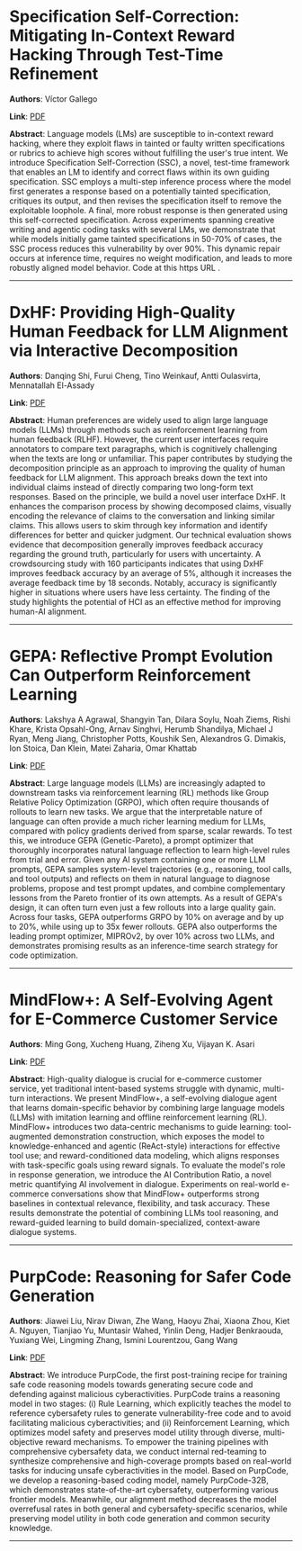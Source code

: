# Specification Self-Correction: Mitigating In-Context Reward Hacking Through Test-Time Refinement 

**Authors**: Víctor Gallego  

**Link**: [PDF](https://arxiv.org/pdf/2507.18742)  

**Abstract**: Language models (LMs) are susceptible to in-context reward hacking, where they exploit flaws in tainted or faulty written specifications or rubrics to achieve high scores without fulfilling the user's true intent. We introduce Specification Self-Correction (SSC), a novel, test-time framework that enables an LM to identify and correct flaws within its own guiding specification. SSC employs a multi-step inference process where the model first generates a response based on a potentially tainted specification, critiques its output, and then revises the specification itself to remove the exploitable loophole. A final, more robust response is then generated using this self-corrected specification. Across experiments spanning creative writing and agentic coding tasks with several LMs, we demonstrate that while models initially game tainted specifications in 50-70\% of cases, the SSC process reduces this vulnerability by over 90\%. This dynamic repair occurs at inference time, requires no weight modification, and leads to more robustly aligned model behavior. Code at this https URL . 

---
# DxHF: Providing High-Quality Human Feedback for LLM Alignment via Interactive Decomposition 

**Authors**: Danqing Shi, Furui Cheng, Tino Weinkauf, Antti Oulasvirta, Mennatallah El-Assady  

**Link**: [PDF](https://arxiv.org/pdf/2507.18802)  

**Abstract**: Human preferences are widely used to align large language models (LLMs) through methods such as reinforcement learning from human feedback (RLHF). However, the current user interfaces require annotators to compare text paragraphs, which is cognitively challenging when the texts are long or unfamiliar. This paper contributes by studying the decomposition principle as an approach to improving the quality of human feedback for LLM alignment. This approach breaks down the text into individual claims instead of directly comparing two long-form text responses. Based on the principle, we build a novel user interface DxHF. It enhances the comparison process by showing decomposed claims, visually encoding the relevance of claims to the conversation and linking similar claims. This allows users to skim through key information and identify differences for better and quicker judgment. Our technical evaluation shows evidence that decomposition generally improves feedback accuracy regarding the ground truth, particularly for users with uncertainty. A crowdsourcing study with 160 participants indicates that using DxHF improves feedback accuracy by an average of 5%, although it increases the average feedback time by 18 seconds. Notably, accuracy is significantly higher in situations where users have less certainty. The finding of the study highlights the potential of HCI as an effective method for improving human-AI alignment. 

---
# GEPA: Reflective Prompt Evolution Can Outperform Reinforcement Learning 

**Authors**: Lakshya A Agrawal, Shangyin Tan, Dilara Soylu, Noah Ziems, Rishi Khare, Krista Opsahl-Ong, Arnav Singhvi, Herumb Shandilya, Michael J Ryan, Meng Jiang, Christopher Potts, Koushik Sen, Alexandros G. Dimakis, Ion Stoica, Dan Klein, Matei Zaharia, Omar Khattab  

**Link**: [PDF](https://arxiv.org/pdf/2507.19457)  

**Abstract**: Large language models (LLMs) are increasingly adapted to downstream tasks via reinforcement learning (RL) methods like Group Relative Policy Optimization (GRPO), which often require thousands of rollouts to learn new tasks. We argue that the interpretable nature of language can often provide a much richer learning medium for LLMs, compared with policy gradients derived from sparse, scalar rewards. To test this, we introduce GEPA (Genetic-Pareto), a prompt optimizer that thoroughly incorporates natural language reflection to learn high-level rules from trial and error. Given any AI system containing one or more LLM prompts, GEPA samples system-level trajectories (e.g., reasoning, tool calls, and tool outputs) and reflects on them in natural language to diagnose problems, propose and test prompt updates, and combine complementary lessons from the Pareto frontier of its own attempts. As a result of GEPA's design, it can often turn even just a few rollouts into a large quality gain. Across four tasks, GEPA outperforms GRPO by 10% on average and by up to 20%, while using up to 35x fewer rollouts. GEPA also outperforms the leading prompt optimizer, MIPROv2, by over 10% across two LLMs, and demonstrates promising results as an inference-time search strategy for code optimization. 

---
# MindFlow+: A Self-Evolving Agent for E-Commerce Customer Service 

**Authors**: Ming Gong, Xucheng Huang, Ziheng Xu, Vijayan K. Asari  

**Link**: [PDF](https://arxiv.org/pdf/2507.18884)  

**Abstract**: High-quality dialogue is crucial for e-commerce customer service, yet traditional intent-based systems struggle with dynamic, multi-turn interactions. We present MindFlow+, a self-evolving dialogue agent that learns domain-specific behavior by combining large language models (LLMs) with imitation learning and offline reinforcement learning (RL). MindFlow+ introduces two data-centric mechanisms to guide learning: tool-augmented demonstration construction, which exposes the model to knowledge-enhanced and agentic (ReAct-style) interactions for effective tool use; and reward-conditioned data modeling, which aligns responses with task-specific goals using reward signals. To evaluate the model's role in response generation, we introduce the AI Contribution Ratio, a novel metric quantifying AI involvement in dialogue. Experiments on real-world e-commerce conversations show that MindFlow+ outperforms strong baselines in contextual relevance, flexibility, and task accuracy. These results demonstrate the potential of combining LLMs tool reasoning, and reward-guided learning to build domain-specialized, context-aware dialogue systems. 

---
# PurpCode: Reasoning for Safer Code Generation 

**Authors**: Jiawei Liu, Nirav Diwan, Zhe Wang, Haoyu Zhai, Xiaona Zhou, Kiet A. Nguyen, Tianjiao Yu, Muntasir Wahed, Yinlin Deng, Hadjer Benkraouda, Yuxiang Wei, Lingming Zhang, Ismini Lourentzou, Gang Wang  

**Link**: [PDF](https://arxiv.org/pdf/2507.19060)  

**Abstract**: We introduce PurpCode, the first post-training recipe for training safe code reasoning models towards generating secure code and defending against malicious cyberactivities. PurpCode trains a reasoning model in two stages: (i) Rule Learning, which explicitly teaches the model to reference cybersafety rules to generate vulnerability-free code and to avoid facilitating malicious cyberactivities; and (ii) Reinforcement Learning, which optimizes model safety and preserves model utility through diverse, multi-objective reward mechanisms. To empower the training pipelines with comprehensive cybersafety data, we conduct internal red-teaming to synthesize comprehensive and high-coverage prompts based on real-world tasks for inducing unsafe cyberactivities in the model. Based on PurpCode, we develop a reasoning-based coding model, namely PurpCode-32B, which demonstrates state-of-the-art cybersafety, outperforming various frontier models. Meanwhile, our alignment method decreases the model overrefusal rates in both general and cybersafety-specific scenarios, while preserving model utility in both code generation and common security knowledge. 

---
